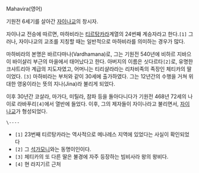 Mahavira(영어)

기원전 6세기를 살아간 [자이나교](%EC%9E%90%EC%9D%B4%EB%82%98%EA%B5%90.md)의 창시자.

자이나교 전승에 따르면, 마하비라는
[티르탕카라](%ED%8B%B0%EB%A5%B4%ED%83%95%EC%B9%B4%EB%9D%BC.md)계열의 24번째 계승자라고
한다.`[1]` 그러나, 자이나교의 교조를 지칭할 때는 일반적으로 마하비라를 의미하는 경우가 많다.

마하비라의 본명은 바르다마나(Vardhamana)로, 그는 기원전 540년에 비하르 지바으이 바이샬리 부근의 마을에서 태어났다고 한다.
아버지의 이름은 싯다르타`[2]`로, 유명한 크샤트리아 계급의 지도자였고, 어머니는 티리샬라라는 리차비족의 족장인 체티카의 딸이었다.
`[3]` 마하비라는 부처와 같이 30세에 출가하였다. 그는 12년간의 수행을 거쳐 위대한 영웅이라는 뜻의 지나(Jina)라 불리게 되었다.

이후 30년간 코살라, 마가다, 미틸라, 참파 등을 돌아다니다가 기원전 468년 72세의 나이로 라바푸리`[4]`에서 열반에 들었다. 이후,
그의 제자들이 자이나라고 불리면서, [자이나교](%EC%9E%90%EC%9D%B4%EB%82%98%EA%B5%90.md)가 형성되었다.

`\----`

  * `[1]` 23번째 티르탕카라는 역사적으로 메나레스 지역에 있었다는 사실이 확인되었다
  * `[2]` 그 [석가모니](%EC%8B%AF%EB%8B%A4%EB%A5%B4%ED%83%80.md)와는 동명이인이다.
  * `[3]` 체티카의 또 다른 딸은 불경에 자주 등장하는 빔비사라 왕의 왕비다.
  * `[4]` 현 라지기르 근처

